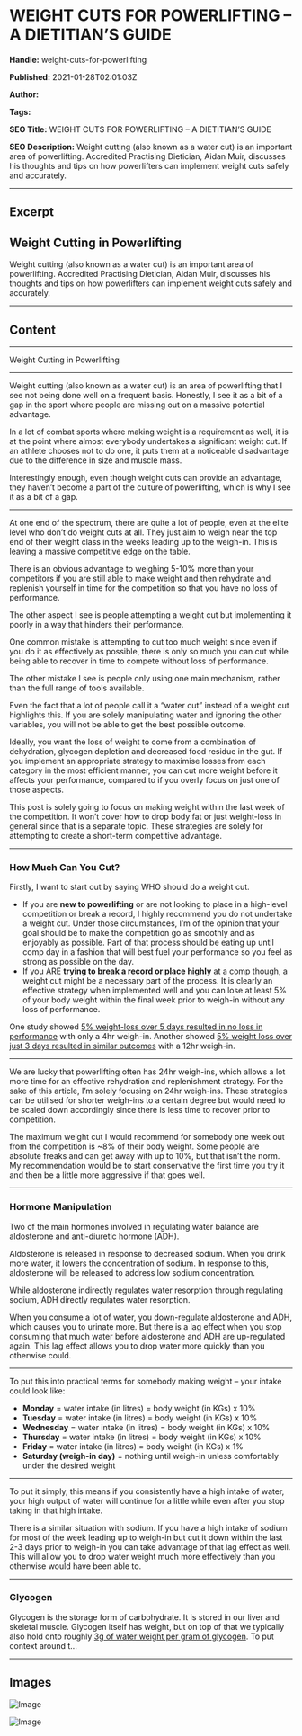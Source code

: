 # WEIGHT CUTS FOR POWERLIFTING – A DIETITIAN’S GUIDE

**Handle:** weight-cuts-for-powerlifting

**Published:** 2021-01-28T02:01:03Z

**Author:**  

**Tags:** 

**SEO Title:** WEIGHT CUTS FOR POWERLIFTING – A DIETITIAN’S GUIDE

**SEO Description:** Weight cutting (also known as a water cut) is an important area of powerlifting. Accredited Practising Dietician, Aidan Muir, discusses his thoughts and tips on how powerlifters can implement weight cuts safely and accurately.

---

## Excerpt

## Weight Cutting in Powerlifting

Weight cutting (also known as a water cut) is an important area of powerlifting. Accredited Practising Dietician, Aidan Muir, discusses his thoughts and tips on how powerlifters can implement weight cuts safely and accurately.

---

## Content

---

Weight Cutting in Powerlifting

---

Weight cutting (also known as a water cut) is an area of powerlifting that I see not being done well on a frequent basis. Honestly, I see it as a bit of a gap in the sport where people are missing out on a massive potential advantage.

In a lot of combat sports where making weight is a requirement as well, it is at the point where almost everybody undertakes a significant weight cut. If an athlete chooses not to do one, it puts them at a noticeable disadvantage due to the difference in size and muscle mass.

Interestingly enough, even though weight cuts can provide an advantage, they haven’t become a part of the culture of powerlifting, which is why I see it as a bit of a gap.

---

At one end of the spectrum, there are quite a lot of people, even at the elite level who don’t do weight cuts at all. They just aim to weigh near the top end of their weight class in the weeks leading up to the weigh-in. This is leaving a massive competitive edge on the table.

There is an obvious advantage to weighing 5-10% more than your competitors if you are still able to make weight and then rehydrate and replenish yourself in time for the competition so that you have no loss of performance.

The other aspect I see is people attempting a weight cut but implementing it poorly in a way that hinders their performance.

One common mistake is attempting to cut too much weight since even if you do it as effectively as possible, there is only so much you can cut while being able to recover in time to compete without loss of performance.

The other mistake I see is people only using one main mechanism, rather than the full range of tools available.

Even the fact that a lot of people call it a “water cut” instead of a weight cut highlights this. If you are solely manipulating water and ignoring the other variables, you will not be able to get the best possible outcome.

Ideally, you want the loss of weight to come from a combination of dehydration, glycogen depletion and decreased food residue in the gut. If you implement an appropriate strategy to maximise losses from each category in the most efficient manner, you can cut more weight before it affects your performance, compared to if you overly focus on just one of those aspects.

This post is solely going to focus on making weight within the last week of the competition. It won’t cover how to drop body fat or just weight-loss in general since that is a separate topic. These strategies are solely for attempting to create a short-term competitive advantage.

---

### How Much Can You Cut?

Firstly, I want to start out by saying WHO should do a weight cut.

- If you are **new to powerlifting** or are not looking to place in a high-level competition or break a record, I highly recommend you do not undertake a weight cut. Under those circumstances, I’m of the opinion that your goal should be to make the competition go as smoothly and as enjoyably as possible. Part of that process should be eating up until comp day in a fashion that will best fuel your performance so you feel as strong as possible on the day.
- If you ARE **trying to break a record or place highly** at a comp though, a weight cut might be a necessary part of the process. It is clearly an effective strategy when implemented well and you can lose at least 5% of your body weight within the final week prior to weigh-in without any loss of performance.

One study showed [5% weight-loss over 5 days resulted in no loss in performance](ttps://www.ncbi.nlm.nih.gov/pubmed/24047570) with only a 4hr weigh-in. Another showed [5% weight loss over just 3 days resulted in similar outcomes](https://www.ncbi.nlm.nih.gov/pmc/articles/PMC4483414/) with a 12hr weigh-in.

---

We are lucky that powerlifting often has 24hr weigh-ins, which allows a lot more time for an effective rehydration and replenishment strategy. For the sake of this article, I’m solely focusing on 24hr weigh-ins. These strategies can be utilised for shorter weigh-ins to a certain degree but would need to be scaled down accordingly since there is less time to recover prior to competition.

The maximum weight cut I would recommend for somebody one week out from the competition is ~8% of their body weight. Some people are absolute freaks and can get away with up to 10%, but that isn’t the norm. My recommendation would be to start conservative the first time you try it and then be a little more aggressive if that goes well.

---

### Hormone Manipulation

Two of the main hormones involved in regulating water balance are aldosterone and anti-diuretic hormone (ADH).

Aldosterone is released in response to decreased sodium. When you drink more water, it lowers the concentration of sodium. In response to this, aldosterone will be released to address low sodium concentration.

While aldosterone indirectly regulates water resorption through regulating sodium, ADH directly regulates water resorption.

When you consume a lot of water, you down-regulate aldosterone and ADH, which causes you to urinate more. But there is a lag effect when you stop consuming that much water before aldosterone and ADH are up-regulated again. This lag effect allows you to drop water more quickly than you otherwise could.

---

To put this into practical terms for somebody making weight – your intake could look like:

- **Monday** = water intake (in litres) = body weight (in KGs) x 10%
- **Tuesday** = water intake (in litres) = body weight (in KGs) x 10%
- **Wednesday** = water intake (in litres) = body weight (in KGs) x 10%
- **Thursday** = water intake (in litres) = body weight (in KGs) x 10%
- **Friday** = water intake (in litres) = body weight (in KGs) x 1%
- **Saturday (weigh-in day)** = nothing until weigh-in unless comfortably under the desired weight

---

To put it simply, this means if you consistently have a high intake of water, your high output of water will continue for a little while even after you stop taking in that high intake.

There is a similar situation with sodium. If you have a high intake of sodium for most of the week leading up to weigh-in but cut it down within the last 2-3 days prior to weigh-in you can take advantage of that lag effect as well. This will allow you to drop water weight much more effectively than you otherwise would have been able to.

---

### Glycogen

Glycogen is the storage form of carbohydrate. It is stored in our liver and skeletal muscle. Glycogen itself has weight, but on top of that we typically also hold onto roughly [3g of water weight per gram of glycogen](https://www.ncbi.nlm.nih.gov/pubmed/25911631). To put context around t...

---

## Images

![Image](undefined)

![Image](undefined)

